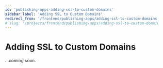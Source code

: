 ```yaml
---
id: 'publishing-apps-adding-ssl-to-custom-domains'
sidebar_label: 'Adding SSL to Custom Domains'
redirect_from: '/frontend/publishing-apps/adding-ssl-to-custom-domains'
# slug: '/projects/frontend/publishing-apps/adding-ssl-to-custom-domains'
---
```


# Adding SSL to Custom Domains

...coming soon.

